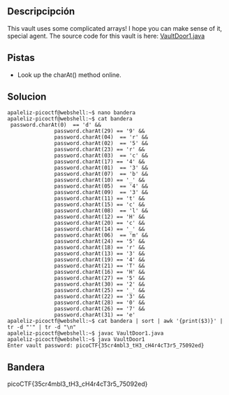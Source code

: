 ## Descripcipción

This vault uses some complicated arrays! I hope you can make sense of it, special agent. The source code for this vault is here: [VaultDoor1.java](https://jupiter.challenges.picoctf.org/static/ff2585f7afd21b81f69d2fbe37c081ae/VaultDoor1.java)

## Pistas

-   Look up the charAt() method online.

## Solucion

```
apaleliz-picoctf@webshell:~$ nano bandera
apaleliz-picoctf@webshell:~$ cat bandera
 password.charAt(0)  == 'd' &&
               password.charAt(29) == '9' &&
               password.charAt(04)  == 'r' &&
               password.charAt(02)  == '5' &&
               password.charAt(23) == 'r' &&
               password.charAt(03)  == 'c' &&
               password.charAt(17) == '4' &&
               password.charAt(01)  == '3' &&
               password.charAt(07)  == 'b' &&
               password.charAt(10) == '_' &&
               password.charAt(05)  == '4' &&
               password.charAt(09)  == '3' &&
               password.charAt(11) == 't' &&
               password.charAt(15) == 'c' &&
               password.charAt(08)  == 'l' &&
               password.charAt(12) == 'H' &&
               password.charAt(20) == 'c' &&
               password.charAt(14) == '_' &&
               password.charAt(06)  == 'm' &&
               password.charAt(24) == '5' &&
               password.charAt(18) == 'r' &&
               password.charAt(13) == '3' &&
               password.charAt(19) == '4' &&
               password.charAt(21) == 'T' &&
               password.charAt(16) == 'H' &&
               password.charAt(27) == '5' &&
               password.charAt(30) == '2' &&
               password.charAt(25) == '_' &&
               password.charAt(22) == '3' &&
               password.charAt(28) == '0' &&
               password.charAt(26) == '7' &&
               password.charAt(31) == 'e'
apaleliz-picoctf@webshell:~$ cat bandera | sort | awk '{print($3)}' | tr -d "'" | tr -d "\n"
apaleliz-picoctf@webshell:~$ javac VaultDoor1.java
apaleliz-picoctf@webshell:~$ java VaultDoor1
Enter vault password: picoCTF{35cr4mbl3_tH3_cH4r4cT3r5_75092ed}
```

## Bandera
picoCTF{35cr4mbl3_tH3_cH4r4cT3r5_75092ed}